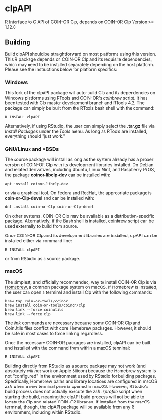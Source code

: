 clpAPI
======

R Interface to C API of COIN-OR Clp, depends on COIN-OR Clp Version >= 1.12.0

## Building


Build clpAPI should be straightforward on most platforms using this version.
This R package depends on COIN-OR Clp and its requisite dependencies, which
may need to be installed separately depending on the host platform. Please 
see the instructions below for platform specifics:

### Windows

This fork of the clpAPI package will auto-build Clp and its dependencies on
Windows platforms using RTools and COIN-OR's *coinbrew* script.  It has been
tested with Clp master development branch and RTools 4.2.  The package can
simply be built from the RTools bash shell with the command:

```
R INSTALL clpAPI
```

Alternatively, if using RStudio, the user can simply select the **.tar.gz** 
file via *Install Packages* under the *Tools* menu.  As long as RTools are
installed, everything should "just work."

### GNU/Linux and *BSDs

The source package will install as long as the system already has a proper
version of COIN-OR Clp with its development libraries installed.  On Debian
and related derivatives, including Ubuntu, Linux Mint, and Raspberry Pi OS,
the package **coinor-libclp-dev** can be installed with:

```
apt install coinor-libclp-dev
```

or via a graphical tool.  On Fedora and RedHat, the appropriate package is
**coin-or-Clp-devel** and can be installed with:

```
dnf install coin-or-Clp coin-or-Clp-devel
```

On other systems, COIN-OR Clp may be available as a distribution-specific
package.  Alternatively, if the Bash shell is installed, 
[coinbrew](https://github.com/coin-or/coinbrew]) script can be used externally
to build from source.

Once COIN-OR Clp and its development libraries are installed, clpAPI can be
installed either via command line:

```
R INSTALL clpAPI
```

or from RStudio as a source package.

### macOS

The simplest, and officially recommended, way to install COIN-OR Clp is via
[Homebrew](https://brew.sh/), a common package system on macOS.  If Homebrew
is installed, the user can open a terminal and install Clp with the following
commands:

```
brew tap coin-or-tools/coinor
brew install coin-or-tools/coinor/clp
brew link --force coinutils
brew link --force clp
```

The *link* commands are necessary because some COIN-OR Clp and CoinUtils files
conflict with core Homebrew packages.  However, it should be safe in most cases
to force linking regardless.

Once the necessary COIN-OR packages are installed, clpAPI can be built and
installed with the command from within a macOS terminal:

```
R INSTALL clpAPI
```

Building directly from RStudio as a source package may not work (and absolutely
*will not* work on Apple Silicon) because the Homebrew system is not "configured" 
in the environment used by RStudio for building packages.  Specifically, 
Homebrew paths and library locations are configured in macOS *zsh* when a new
terminal pane is opened in macOS.  However, RStudio's build process does not 
actually execute the *zsh .zprofile* script when starting the build, meaning the 
clpAPI build process will not be able to locate the Clp and related COIN-OR 
libraries.  If installed from the macOS terminal, though, the clpAPI package will
be available from any R environment, including within RStudio.






